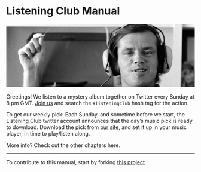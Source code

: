# Listening Club Manual

<a href = "https://thelisteningclub.blogspot.com"><img alt = "Listening Club banner image" src = "resources/banner.jpeg" width = "600px"></a>

Greetings! We listen to a mystery album together on Twitter every Sunday at 8 pm GMT. [Join us](https://twitter.com/listeningclub) and search the `#listeningclub` hash tag for the action.

To get our weekly pick: Each Sunday, and sometime before we start, the Listening Club twitter account announces that the day’s music pick is ready to download. Download the pick from [our site](https://thelisteningclub.blogspot.com), and set it up in your music player, in time to play/listen along.

More info? Check out the other chapters here.




----

To contribute to this manual, start by forking [this project](https://github.com/murrayjason/lc-howto)
